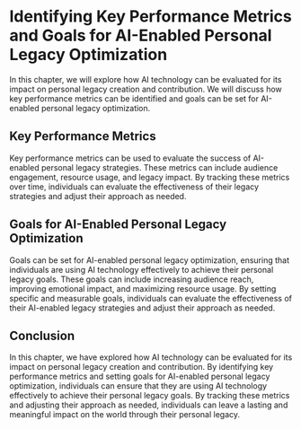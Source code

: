 Identifying Key Performance Metrics and Goals for AI-Enabled Personal Legacy Optimization
==============================================================================================================================================================================

In this chapter, we will explore how AI technology can be evaluated for its impact on personal legacy creation and contribution. We will discuss how key performance metrics can be identified and goals can be set for AI-enabled personal legacy optimization.

Key Performance Metrics
-----------------------

Key performance metrics can be used to evaluate the success of AI-enabled personal legacy strategies. These metrics can include audience engagement, resource usage, and legacy impact. By tracking these metrics over time, individuals can evaluate the effectiveness of their legacy strategies and adjust their approach as needed.

Goals for AI-Enabled Personal Legacy Optimization
-------------------------------------------------

Goals can be set for AI-enabled personal legacy optimization, ensuring that individuals are using AI technology effectively to achieve their personal legacy goals. These goals can include increasing audience reach, improving emotional impact, and maximizing resource usage. By setting specific and measurable goals, individuals can evaluate the effectiveness of their AI-enabled legacy strategies and adjust their approach as needed.

Conclusion
----------

In this chapter, we have explored how AI technology can be evaluated for its impact on personal legacy creation and contribution. By identifying key performance metrics and setting goals for AI-enabled personal legacy optimization, individuals can ensure that they are using AI technology effectively to achieve their personal legacy goals. By tracking these metrics and adjusting their approach as needed, individuals can leave a lasting and meaningful impact on the world through their personal legacy.
